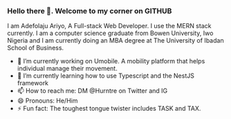 ### Hello there 👋. Welcome to my corner on GITHUB

I am Adefolaju Ariyo, A Full-stack Web Developer. I use the MERN stack currently. I am a computer science graduate from Bowen University, Iwo Nigeria and I am currently doing an MBA degree at The University of Ibadan School of Business.

- 🔭 I’m currently working on Umobile. A mobility platform that helps individual manage their movement.
- 🌱 I’m currently learning how to use Typescript and the NestJS framework
- 📫 How to reach me: DM @Hurntre on Twitter and IG
- 😄 Pronouns: He/Him
- ⚡ Fun fact: The toughest tongue twister includes TASK and TAX.
<!--
**Hurntre/Hurntre** is a ✨ _special_ ✨ repository because its `README.md` (this file) appears on your GitHub profile.

Here are some ideas to get you started:

- 🔭 I’m currently working on SENDIT. an API for 
- 🌱 I’m currently learning ...
- 👯 I’m looking to collaborate on ...
- 🤔 I’m looking for help with ...
- 💬 Ask me about ...


